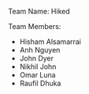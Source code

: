 Team Name: Hiked

Team Members:
 - Hisham Alsamarrai
 - Anh Nguyen
 - John Dyer
 - Nikhil John
 - Omar Luna
 - Raufil Dhuka
